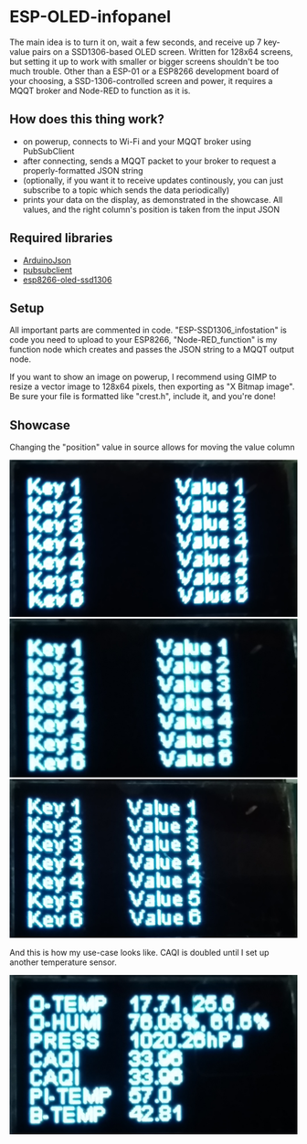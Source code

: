 # ESP-OLED-infopanel
The main idea is to turn it on, wait a few seconds, and receive up 7 key-value pairs on a SSD1306-based OLED screen. Written for 128x64 screens, but setting it up to work with smaller or bigger screens shouldn't be too much trouble.
Other than a ESP-01 or a ESP8266 development board of your choosing, a SSD-1306-controlled screen and power, it requires a MQQT broker and Node-RED to function as it is.

## How does this thing work?
- on powerup, connects to Wi-Fi and your MQQT broker using PubSubClient
- after connecting, sends a MQQT packet to your broker to request a properly-formatted JSON string
- (optionally, if you want it to receive updates continously, you can just subscribe to a topic which sends the data periodically)
- prints your data on the display, as demonstrated in the showcase. All values, and the right column's position is taken from the input JSON

## Required libraries

 * [ArduinoJson](https://github.com/bblanchon/ArduinoJson)
 * [pubsubclient](https://github.com/knolleary/pubsubclient)
 * [esp8266-oled-ssd1306](https://github.com/ThingPulse/esp8266-oled-ssd1306)

## Setup

All important parts are commented in code. "ESP-SSD1306_infostation" is code you need to upload to your ESP8266, "Node-RED_function" is my function node which creates and passes the JSON string to a MQQT output node.

If you want to show an image on powerup, I recommend using GIMP to resize a vector image to 128x64 pixels, then exporting as "X Bitmap image". Be sure your file is formatted like "crest.h", include it, and you're done!

## Showcase

Changing the "position" value in source allows for moving the value column


![PIC1](https://github.com/Sapharanth/ESP-OLED-infopanel/blob/master/Images/SSD1306-preview%20(5).jpg)
![PIC2](https://github.com/Sapharanth/ESP-OLED-infopanel/blob/master/Images/SSD1306-preview%20(4).jpg)
![PIC3](https://github.com/Sapharanth/ESP-OLED-infopanel/blob/master/Images/SSD1306-preview%20(3).jpg)

And this is how my use-case looks like. CAQI is doubled until I set up another temperature sensor.


![PIC4](https://github.com/Sapharanth/ESP-OLED-infopanel/blob/master/Images/SSD1306-preview%20(1).jpg)